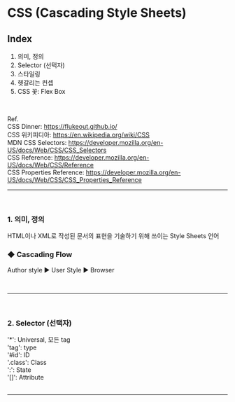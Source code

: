 # CSS (Cascading Style Sheets)

## Index

1. 의미, 정의
2. Selector (선택자)
3. 스타일링
4. 헷갈리는 컨셉
5. CSS 꽃: Flex Box

<br>

Ref.  
CSS Dinner: https://flukeout.github.io/  
CSS 위키피디아: https://en.wikipedia.org/wiki/CSS  
MDN CSS Selectors: https://developer.mozilla.org/en-US/docs/Web/CSS/CSS_Selectors  
CSS Reference: https://developer.mozilla.org/en-US/docs/Web/CSS/Reference  
CSS Properties Reference: https://developer.mozilla.org/en-US/docs/Web/CSS/CSS_Properties_Reference

---

<br>

### 1. 의미, 정의

HTML이나 XML로 작성된 문서의 표현을 기술하기 위해 쓰이는 Style Sheets 언어

### ◆ Cascading Flow

Author style ▶ User Style ▶ Browser

<br>

---

<br>

### 2. Selector (선택자)

<div>
  '*': Universal, 모든 tag <br>
  'tag': type <br>
  '#id': ID <br>
  '.class': Class <br>
  ':': State <br>
  '[]': Attribute
</div>

<br>

---

<br>

